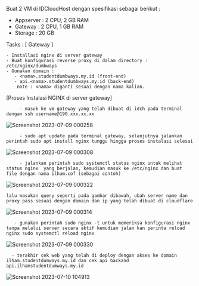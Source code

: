 Buat 2 VM di IDCloudHost dengan spesifikasi sebagai berikut :
   - Appserver : 2 CPU, 2 GB RAM
   - Gateway : 2 CPU, 1 GB RAM
   - Storage : 20 GB

Tasks :
[ Gateway ]

    - Installasi nginx di server gateway
    - Buat konfigurasi reverse proxy di dalam directory : /etc/nginx/dumbways
    - Gunakan domain :
       - <nama>.studentdumbways.my.id (front-end)
       - api.<nama>.studentdumbways.my.id (back-end)
        note : <nama> diganti sesuai dengan nama kalian.



[Proses Instalasi NGINX di server gateway]


         - masuk ke vm gateway yang telah dibuat di idch pada terminal dengan ssh username@190.xxx.xx.xx
   ![Screenshot 2023-07-09 000258](https://github.com/Hammmzl/devops17-dumbways-MuhammadIlham/assets/96168418/8ed073ab-58d0-4ff9-b779-edc7c396fb89)

         - sudo apt update pada terminal gateway, selanjutnya jalankan perintah sudo apt install nginx tunggu hingga proses instalasi selesai
   ![Screenshot 2023-07-09 000308](https://github.com/Hammmzl/devops17-dumbways-MuhammadIlham/assets/96168418/37ce3a3d-1fa5-46af-afd8-a66701f0aeac)

         - jalankan perintah sudo systemctl status nginx untuk melihat status nginx  yang berjalan, kemudian masuk ke /etc/nginx dan buat file dengan nama ilham.cof (sebagai contoh) 
 ![Screenshot 2023-07-09 000322](https://github.com/Hammmzl/devops17-dumbways-MuhammadIlham/assets/96168418/a43c8693-c0e6-4180-9fad-bccc7f0b6434)

    
    lalu masukan query seperti pada gambar dibawah, ubah server name dan proxy pass sesuai dengan domain dan ip yang telah dibuat di cloudflare
   ![Screenshot 2023-07-09 000314](https://github.com/Hammmzl/devops17-dumbways-MuhammadIlham/assets/96168418/be63f2ae-444c-42e7-b456-6da21d680b95)

       - gunakan perintah sudo nginx -t untuk memeriksa konfigurasi nginx tanpa melalui server secara aktif kemudian jalan kan perinta reload nginx sudo systemctl reload nginx

   ![Screenshot 2023-07-09 000330](https://github.com/Hammmzl/devops17-dumbways-MuhammadIlham/assets/96168418/606c2e24-926c-42f2-8df1-0f34778f913a)

      - terakhir cek web yang telah di deploy dengan akses ke domain ilham.studentdumways.my.id dan cek api backand api.ilhamstudentdumways.my.id 
       
![Screenshot 2023-07-10 104913](https://github.com/Hammmzl/devops17-dumbways-MuhammadIlham/assets/96168418/5e2abca2-b44a-4bc7-b4a4-50111769b75d)

